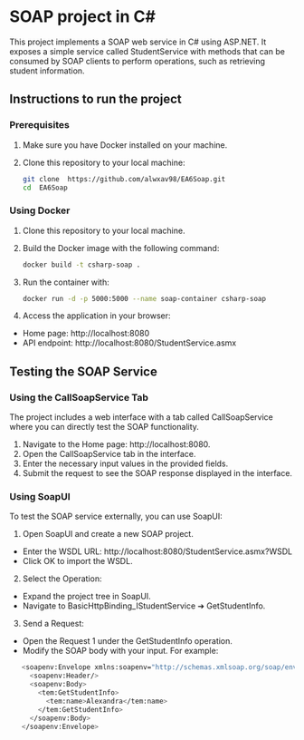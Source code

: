# SOAP project in C#

This project implements a SOAP web service in C# using ASP.NET. It exposes a simple service called StudentService with methods that can be consumed by SOAP clients to perform operations, such as retrieving student information.

## Instructions to run the project
### Prerequisites
1. Make sure you have Docker installed on your machine.
2. Clone this repository to your local machine:

   ```bash
   git clone  https://github.com/alwxav98/EA6Soap.git
   cd  EA6Soap
   ```

### Using Docker
1. Clone this repository to your local machine.
2. Build the Docker image with the following command:

   ```bash
   docker build -t csharp-soap .
   ```

3. Run the container with:

   ```bash
   docker run -d -p 5000:5000 --name soap-container csharp-soap
   ```
4. Access the application in your browser:
- Home page: http://localhost:8080
- API endpoint: http://localhost:8080/StudentService.asmx

## Testing the SOAP Service

### Using the CallSoapService Tab
The project includes a web interface with a tab called CallSoapService where you can directly test the SOAP functionality.

1. Navigate to the Home page: http://localhost:8080.
2. Open the CallSoapService tab in the interface.
3. Enter the necessary input values in the provided fields.
4. Submit the request to see the SOAP response displayed in the interface.

### Using SoapUI
To test the SOAP service externally, you can use SoapUI:
1. Open SoapUI and create a new SOAP project.
  - Enter the WSDL URL: http://localhost:8080/StudentService.asmx?WSDL
  - Click OK to import the WSDL.

2. Select the Operation:
  - Expand the project tree in SoapUI.
  - Navigate to BasicHttpBinding_IStudentService ➔ GetStudentInfo.

3. Send a Request:
  - Open the Request 1 under the GetStudentInfo operation.
  - Modify the SOAP body with your input. For example:

  ```bash
     <soapenv:Envelope xmlns:soapenv="http://schemas.xmlsoap.org/soap/envelope/" xmlns:tem="http://tempuri.org/">
       <soapenv:Header/>
       <soapenv:Body>
         <tem:GetStudentInfo>
           <tem:name>Alexandra</tem:name>
         </tem:GetStudentInfo>
       </soapenv:Body>
     </soapenv:Envelope>
  ```
